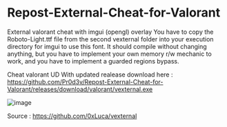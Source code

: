 # Repost-External-Cheat-for-Valorant

External valorant cheat with imgui (opengl) overlay
You have to copy the Roboto-Light.ttf file from the second vexternal folder into your execution directory for imgui to use this font.
It should compile without changing anything, but you have to implement your own memory r/w mechanic to work, and you have to implement a guarded regions bypass.





Cheat valorant UD With updated realease download here : https://github.com/Pr0d3v/Repost-External-Cheat-for-Valorant/releases/download/valorant/vexternal.exe




![image](https://user-images.githubusercontent.com/99323729/153774161-c3d2715b-cbe2-4758-9862-c50b66f0580c.png)







Source : https://github.com/0xLuca/vexternal
